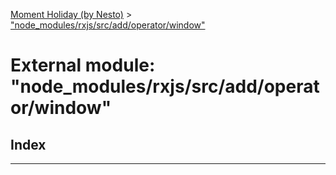 [Moment Holiday (by Nesto)](../README.md) > ["node_modules/rxjs/src/add/operator/window"](../modules/_node_modules_rxjs_src_add_operator_window_.md)

# External module: "node_modules/rxjs/src/add/operator/window"

## Index

---


